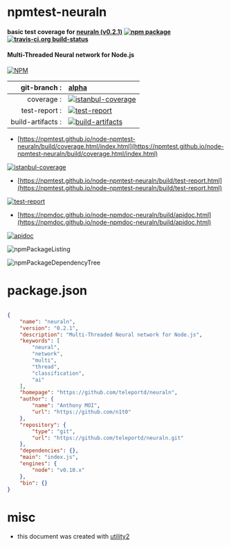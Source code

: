# npmtest-neuraln

#### basic test coverage for  [neuraln (v0.2.1)](https://github.com/teleportd/neuraln)  [![npm package](https://img.shields.io/npm/v/npmtest-neuraln.svg?style=flat-square)](https://www.npmjs.org/package/npmtest-neuraln) [![travis-ci.org build-status](https://api.travis-ci.org/npmtest/node-npmtest-neuraln.svg)](https://travis-ci.org/npmtest/node-npmtest-neuraln)

#### Multi-Threaded Neural network for Node.js

[![NPM](https://nodei.co/npm/neuraln.png?downloads=true&downloadRank=true&stars=true)](https://www.npmjs.com/package/neuraln)

| git-branch : | [alpha](https://github.com/npmtest/node-npmtest-neuraln/tree/alpha)|
|--:|:--|
| coverage : | [![istanbul-coverage](https://npmtest.github.io/node-npmtest-neuraln/build/coverage.badge.svg)](https://npmtest.github.io/node-npmtest-neuraln/build/coverage.html/index.html)|
| test-report : | [![test-report](https://npmtest.github.io/node-npmtest-neuraln/build/test-report.badge.svg)](https://npmtest.github.io/node-npmtest-neuraln/build/test-report.html)|
| build-artifacts : | [![build-artifacts](https://npmtest.github.io/node-npmtest-neuraln/glyphicons_144_folder_open.png)](https://github.com/npmtest/node-npmtest-neuraln/tree/gh-pages/build)|

- [https://npmtest.github.io/node-npmtest-neuraln/build/coverage.html/index.html](https://npmtest.github.io/node-npmtest-neuraln/build/coverage.html/index.html)

[![istanbul-coverage](https://npmtest.github.io/node-npmtest-neuraln/build/screenCapture.buildCi.browser.%252Ftmp%252Fbuild%252Fcoverage.lib.html.png)](https://npmtest.github.io/node-npmtest-neuraln/build/coverage.html/index.html)

- [https://npmtest.github.io/node-npmtest-neuraln/build/test-report.html](https://npmtest.github.io/node-npmtest-neuraln/build/test-report.html)

[![test-report](https://npmtest.github.io/node-npmtest-neuraln/build/screenCapture.buildCi.browser.%252Ftmp%252Fbuild%252Ftest-report.html.png)](https://npmtest.github.io/node-npmtest-neuraln/build/test-report.html)

- [https://npmdoc.github.io/node-npmdoc-neuraln/build/apidoc.html](https://npmdoc.github.io/node-npmdoc-neuraln/build/apidoc.html)

[![apidoc](https://npmdoc.github.io/node-npmdoc-neuraln/build/screenCapture.buildCi.browser.%252Ftmp%252Fbuild%252Fapidoc.html.png)](https://npmdoc.github.io/node-npmdoc-neuraln/build/apidoc.html)

![npmPackageListing](https://npmtest.github.io/node-npmtest-neuraln/build/screenCapture.npmPackageListing.svg)

![npmPackageDependencyTree](https://npmtest.github.io/node-npmtest-neuraln/build/screenCapture.npmPackageDependencyTree.svg)



# package.json

```json

{
    "name": "neuraln",
    "version": "0.2.1",
    "description": "Multi-Threaded Neural network for Node.js",
    "keywords": [
        "neural",
        "network",
        "multi",
        "thread",
        "classification",
        "ai"
    ],
    "homepage": "https://github.com/teleportd/neuraln",
    "author": {
        "name": "Anthony MOI",
        "url": "https://github.com/n1t0"
    },
    "repository": {
        "type": "git",
        "url": "https://github.com/teleportd/neuraln.git"
    },
    "dependencies": {},
    "main": "index.js",
    "engines": {
        "node": "v0.10.x"
    },
    "bin": {}
}
```



# misc
- this document was created with [utility2](https://github.com/kaizhu256/node-utility2)
